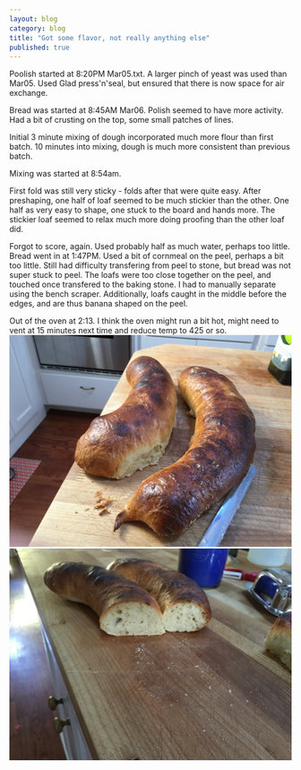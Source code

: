 ```yaml
---
layout: blog
category: blog
title: "Got some flavor, not really anything else"
published: true
---
```


Poolish started at 8:20PM Mar05.txt. A larger pinch of yeast was used than Mar05.
Used Glad press'n'seal, but ensured that there is now space for air exchange.

Bread was started at 8:45AM Mar06. Polish seemed to have more activity.
Had a bit of crusting on the top, some small patches of lines.

Initial 3 minute mixing of dough incorporated much more flour than first batch.
10 minutes into mixing, dough is much more consistent than previous batch.

Mixing was started at 8:54am.

First fold was still very sticky - folds after that were quite easy.
After preshaping, one half of loaf seemed to be much stickier than the other.
One half as very easy to shape, one stuck to the board and hands more.
The stickier loaf seemed to relax much more doing proofing than the other loaf did.

Forgot to score, again. Used probably half as much water, perhaps too little. Bread went in at 1:47PM.
Used a bit of cornmeal on the peel, perhaps a bit too little.
Still had difficulty transfering from peel to stone, but bread was not super stuck to peel.
The loafs were too close together on the peel, and touched once transfered to the baking stone.
I had to manually separate using the bench scraper.
Additionally, loafs caught in the middle before the edges, and are thus banana shaped on the peel.

Out of the oven at 2:13. I think the oven might run a bit hot, might need to vent at 15 minutes next time and reduce temp to 425 or so.
![Exterior just after baking](/media/images/breads/3-6-2015/IMG_0114.JPG)
![Profile view of short loaf after cooling](/media/images/breads/3-6-2015/IMG_0115.JPG)

